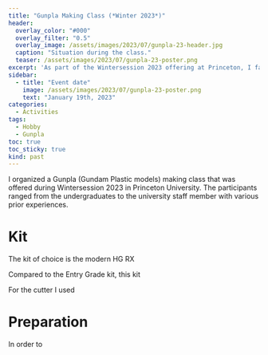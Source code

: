 ```yaml
---
title: "Gunpla Making Class (*Winter 2023*)"
header:
  overlay_color: "#000"
  overlay_filter: "0.5"
  overlay_image: /assets/images/2023/07/gunpla-23-header.jpg
  caption: "Situation during the class."
  teaser: /assets/images/2023/07/gunpla-23-poster.png
excerpt: 'As part of the Wintersession 2023 offering at Princeton, I facilitated a class titled **"Gunpla 101: Assembling Your First Plastic Model."**'
sidebar:
  - title: "Event date"
    image: /assets/images/2023/07/gunpla-23-poster.png
    text: "January 19th, 2023"
categories:
  - Activities
tags:
  - Hobby
  - Gunpla
toc: true
toc_sticky: true
kind: past
---
```


I organized a Gunpla (Gundam Plastic models) making class that was offered during Wintersession 2023 in Princeton University. The participants ranged from the undergraduates to the university staff member with various prior experiences.

# Kit

The kit of choice is the modern HG RX

Compared to the Entry Grade kit, this kit

For the cutter I used

# Preparation

In order to 
